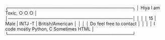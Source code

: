 ╭────────────────────────────────────────╮
│ Hiya I am Toxic,                 ○ ○ ○ │
│────────────────────────────────────────│
│                                        │
│ 15 | Male | INTJ -T | British‍/American │
│                                        │
│ Do feel free to contact                │
│                                        │
│ I code mostly Python, C Sometimes HTML │
╰────────────────────────────────────────╯
